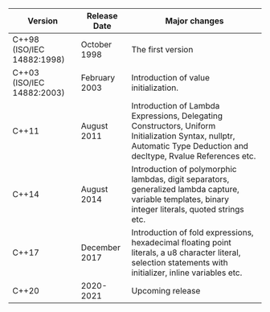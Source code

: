 | Version                    | Release Date  | Major changes                                                |
| -------------------------- | ------------- | ------------------------------------------------------------ |
| C++98 (ISO/IEC 14882:1998) | October 1998  | The first version                                            |
| C++03 (ISO/IEC 14882:2003) | February 2003 | Introduction of value initialization.                        |
| C++11                      | August 2011   | Introduction of Lambda Expressions, Delegating Constructors, Uniform Initialization Syntax, nullptr, Automatic Type Deduction and decltype, Rvalue References etc. |
| C++14                      | August 2014   | Introduction of polymorphic lambdas, digit separators, generalized lambda capture, variable templates, binary integer literals, quoted strings etc. |
| C++17                      | December 2017 | Introduction of fold expressions, hexadecimal floating point literals, a u8 character literal, selection statements with initializer, inline variables etc. |
| C++20                      | 2020-2021     | Upcoming release                                             |